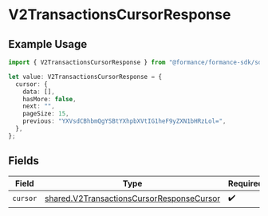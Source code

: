 # V2TransactionsCursorResponse

## Example Usage

```typescript
import { V2TransactionsCursorResponse } from "@formance/formance-sdk/sdk/models/shared";

let value: V2TransactionsCursorResponse = {
  cursor: {
    data: [],
    hasMore: false,
    next: "",
    pageSize: 15,
    previous: "YXVsdCBhbmQgYSBtYXhpbXVtIG1heF9yZXN1bHRzLol=",
  },
};
```

## Fields

| Field                                                                                                         | Type                                                                                                          | Required                                                                                                      | Description                                                                                                   |
| ------------------------------------------------------------------------------------------------------------- | ------------------------------------------------------------------------------------------------------------- | ------------------------------------------------------------------------------------------------------------- | ------------------------------------------------------------------------------------------------------------- |
| `cursor`                                                                                                      | [shared.V2TransactionsCursorResponseCursor](../../../sdk/models/shared/v2transactionscursorresponsecursor.md) | :heavy_check_mark:                                                                                            | N/A                                                                                                           |